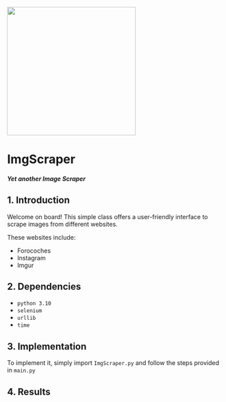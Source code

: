 <img width="300" style="float:center" 
     src="https://i.imgur.com/hTbYVyR.png" />



# ImgScraper
#### _Yet another Image Scraper_

## 1. Introduction

Welcome on board! This simple class offers a user-friendly interface to scrape images from different websites.

These websites include:

* Forocoches
* Instagram
* Imgur

## 2. Dependencies
* `python 3.10`
* `selenium`
* `urllib`
* `time`

## 3. Implementation

To implement it, simply import `ImgScraper.py` and follow the steps provided in `main.py`

## 4. Results






